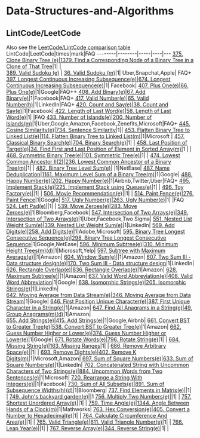 # Data-Structures-and-Algorithms

## LintCode/LeetCode 
Also see the [LeetCode/LintCode comparison table](https://www.1point3acres.com/bbs/thread-453640-1-1.html)
LintCode|LeetCode|times|mark|FAQ
--------|--------|-----|----|---
[375. Clone Binary Tree (e)](https://www.lintcode.com/problem/clone-binary-tree)|[1379. Find a Corresponding Node of a Binary Tree in a Clone of That Tree](https://leetcode.com/problems/find-a-corresponding-node-of-a-binary-tree-in-a-clone-of-that-tree/)|1| |  
[389. Valid Sudoku (e)](https://www.lintcode.com/problem/valid-sudoku) | [36. Valid Sudoku (m)](https://leetcode.com/problems/valid-sudoku/)|1| Uber,Snapchat,Apple| FAQ+
[397. Longest Continuous Increasing Subsequence(e)](https://www.lintcode.com/problem/longest-continuous-increasing-subsequence/)|[674. Longest Continuous Increasing Subsequence(e)](https://leetcode.com/problems/longest-continuous-increasing-subsequence/)|1| Facebook| 
[407. Plus One(e)](https://www.lintcode.com/problem/plus-one/)|[66. Plus One(e)](https://leetcode.com/problems/plus-one/)|1|Google|FAQ++
[408. Add Binary(e)](https://www.lintcode.com/problem/add-binary/)|[67. Add Binary(e)](https://leetcode.com/problems/add-binary/)|1|Facebook|FAQ+
[417. Valid Number(e)](https://www.lintcode.com/problem/valid-number/description)|[65. Valid Number(h)](https://leetcode.com/problems/valid-number/)|1|LinkedIn|FAQ+
[420. Count and Say(e)](https://www.lintcode.com/problem/count-and-say/description)|[38. Count and Say(e)](https://leetcode.com/problems/count-and-say/)|1|Facebook|
[422. Length of Last Word(e)](https://www.lintcode.com/problem/length-of-last-word/description)|[58. Length of Last Word(e)](https://leetcode.com/problems/length-of-last-word/)|1| |FAQ
[433. Number of Islands(e)](https://www.lintcode.com/problem/number-of-islands/description)|[200. Number of Islands(m)](https://leetcode.com/problems/number-of-islands/)|1|Uber,Google,Amazon,Facebook,Zenefits,Microsoft|FAQ+
[445. Cosine Similarity(e)](https://www.lintcode.com/problem/cosine-similarity/description)|[734. Sentence Similarity](https://leetcode.com/problems/sentence-similarity/)|1||
[453. Flatten Binary Tree to Linked List(e)](https://www.lintcode.com/problem/flatten-binary-tree-to-linked-list/description)|[114. Flatten Binary Tree to Linked List(m)](https://leetcode.com/problems/flatten-binary-tree-to-linked-list/)|1|Microsoft | 
[457. Classical Binary Search(e)](https://www.lintcode.com/problem/classical-binary-search/description)|[704. Binary Search(e)](https://leetcode.com/problems/binary-search/)|1| |
[458. Last Position of Target(e)](https://www.lintcode.com/problem/last-position-of-target/description)|[34. Find First and Last Position of Element in Sorted Array(m)](https://leetcode.com/problems/positions-of-large-groups/)|1 | |
[468. Symmetric Binary Tree(e)](https://www.lintcode.com/problem/symmetric-binary-tree/description)|[101. Symmetric Tree(e)](https://leetcode.com/problems/symmetric-tree/)|1| |
[474. Lowest Common Ancestor II(2)](https://www.lintcode.com/problem/lowest-common-ancestor-ii/description)|[236. Lowest Common Ancestor of a Binary Tree(m)](https://leetcode.com/problems/lowest-common-ancestor-of-a-binary-tree/)|1| |
[482. Binary Tree Level Sum(e)](https://www.lintcode.com/problem/binary-tree-level-sum/description)| |1|NetEase| 
[487. Name Deduplication](https://www.lintcode.com/problem/name-deduplication/description)|[1161. Maximum Level Sum of a Binary Tree(m)](https://leetcode.com/problems/maximum-level-sum-of-a-binary-tree/)|1|Google| 
[488. Happy Number(e)](https://www.lintcode.com/problem/happy-number/description)|[202. Happy Number(e)](https://leetcode.com/problems/happy-number/)|1|Airbnb,Twitter,Uber|FAQ+ 
[495. Implement Stack(e)](https://www.lintcode.com/problem/implement-stack/description)|[225. Implement Stack using Queues(e)](https://leetcode.com/problems/implement-stack-using-queues/)|1| | 
[496. Toy Factory(e)](https://www.lintcode.com/problem/toy-factory/description)|[]()|1| | 
[506. Movie Recommendation(e)](https://www.lintcode.com/problem/movie-recommendation/description)|[]()|1| | 
[514. Paint Fence(e)](https://www.lintcode.com/problem/paint-fence/description)|[276. Paint Fence](https://leetcode.com/problems/paint-fence/)|1|Google| 
[517. Ugly Number(e)](https://www.lintcode.com/problem/ugly-number/description)|[263. Ugly Number(e)](https://leetcode.com/problems/ugly-number/)|1| |FAQ
[524. Left Pad(e)](https://www.lintcode.com/problem/left-pad/description)|[]()|1| | 
[539. Move Zeroes(e)](https://www.lintcode.com/problem/move-zeroes/description)|[283. Move Zeroes(e)](https://leetcode.com/problems/move-zeroes/)|1|Bloomberg,Facebook| 
[547. Intersection of Two Arrays(e)](https://www.lintcode.com/problem/intersection-of-two-arrays/description)|[349. Intersection of Two Arrays(e)](https://leetcode.com/problems/intersection-of-two-arrays/)|1|Uber,Facebook,Two Sigma| 
[551. Nested List Weight Sum(e)](https://www.lintcode.com/problem/nested-list-weight-sum/description)|[339. Nested List  Weight Sum(e)](https://leetcode.com/problems/nested-list-weight-sum/#)|1|LinkedIn| 
[569. Add Digits(e)](https://www.lintcode.com/problem/add-digits/description)|[258. Add Digits(e)](https://leetcode.com/problems/add-digits/)|1|Adobe,Microsoft| 
[595. Binary Tree Longest Consecutive Sequence(e)](https://www.lintcode.com/problem/binary-tree-longest-consecutive-sequence/description)|[298. Binary Tree Longest Consecutive Sequence](https://leetcode.com/problems/binary-tree-longest-consecutive-sequence/)|1|Google,NetEase| 
[596. Minimum Subtree(e)](https://www.lintcode.com/problem/minimum-subtree/description)|[310. Minimum Height Trees(m)(d)](https://leetcode.com/problems/minimum-height-trees/)|1|Microsoft,Yelp|
[597. Subtree with Maximum Average(e)](https://www.lintcode.com/problem/subtree-with-maximum-average/description)|[]()|1|Amazon| 
[604. Window Sum(e)](https://www.lintcode.com/problem/window-sum/description)|[]()|1|Amazon| 
[607. Two Sum III - Data structure design(e)](https://www.lintcode.com/problem/two-sum-iii-data-structure-design/description)|[170. Two  Sum III - Data structure design](https://leetcode.com/problems/two-sum-iii-data-structure-design/)|1|LinkedIn| 
[626. Rectangle Overlap(e)](https://www.lintcode.com/problem/rectangle-overlap/description)|[836. Rectangle Overlap(e)](https://leetcode.com/problems/rectangle-overlap/)|1|Amazon| 
[628. Maximum Subtree(e)](https://www.lintcode.com/problem/maximum-subtree/description)|[]()|1|Amazon| 
[637. Valid Word Abbreviation(e)](https://www.lintcode.com/problem/valid-word-abbreviation/description)|[408. Valid Word  Abbreviation](https://leetcode.com/problems/valid-word-abbreviation/)|1|Google| 
[638. Isomorphic Strings(e)](https://www.lintcode.com/problem/isomorphic-strings/description)|[205. Isomorphic Strings(e)](https://leetcode.com/problems/isomorphic-strings/)|1|LinkedIn|  
[642. Moving Average from Data Stream(e)](https://www.lintcode.com/problem/moving-average-from-data-stream/description)|[346. Moving  Average from Data Stream](https://leetcode.com/problems/moving-average-from-data-stream/)|1|Google| 
[646. First Position Unique Character(e)](https://www.lintcode.com/problem/first-position-unique-character/description)|[387. First Unique Character in a String(e)](https://leetcode.com/problems/first-unique-character-in-a-string/)|1|Amazon| 
[647. Find All Anagrams in a String(e)](https://www.lintcode.com/problem/find-all-anagrams-in-a-string/description)|[49. Group Anagrams(m)(d)](https://leetcode.com/problems/group-anagrams/)|1|Amazon|  
[655. Add Strings(e)](https://www.lintcode.com/problem/add-strings/description)|[415. Add Strings(e)](https://leetcode.com/problems/add-strings/)|1|Google,Airbnb| 
[661. Convert BST to Greater Tree(e)](https://www.lintcode.com/problem/convert-bst-to-greater-tree/description)|[538. Convert BST to Greater Tree(e)](https://leetcode.com/problems/convert-bst-to-greater-tree/)|1|Amazon| 
[662. Guess Number Higher or Lower(e)](https://www.lintcode.com/problem/guess-number-higher-or-lower/description)|[374. Guess Number Higher or Lower(e)](https://leetcode.com/problems/guess-number-higher-or-lower/)|1|Google| 
[671. Rotate Words(e)](https://www.lintcode.com/problem/rotate-words/description)|[796. Rotate String(e)](https://leetcode.com/problems/rotate-string/)|1| | 
[684. Missing String(e)](https://www.lintcode.com/problem/missing-string/description)|[163. Missing Ranges](https://leetcode.com/problems/missing-ranges/)|1| |
[686. Remove Arbitrary Space(e)](https://www.lintcode.com/problem/remove-arbitrary-space/description)|[]()|1| | 
[693. Remove Dights(e)](https://www.lintcode.com/problem/remove-dights/)|[402. Remove K Digits(m)](https://leetcode.com/problems/remove-k-digits/)|1|Microsoft,Amazon| 
[697. Sum of Square Numbers(e)](https://www.lintcode.com/problem/sum-of-square-numbers/description)|[633. Sum of Square Numbers(e)](https://leetcode.com/problems/sum-of-square-numbers/)|1|LinkedIn| 
[702. Concatenated String with Uncommon Characters of Two Strings(e)](https://www.lintcode.com/problem/concatenated-string-with-uncommon-characters-of-two-strings/description)|[884. Uncommon Words from Two Sentences(e)](https://leetcode.com/problems/uncommon-words-from-two-sentences/)|1|Microsoft| 
[720. Rearrange a String With Integers(e)](https://www.lintcode.com/problem/rearrange-a-string-with-integers/description)|[]()|1|Facebook| 
[730. Sum of All Subsets(e)](https://www.lintcode.com/problem/sum-of-all-subsets/description)|[891. Sum of Subsequence Widths(h)(d)](https://leetcode.com/problems/sum-of-subsequence-widths/)|1|Bloomberg| 
[737. Find Elements in Matrix(e)](https://www.lintcode.com/problem/find-elements-in-matrix/description)||1| |
[749. John's backyard garden(e)](https://www.lintcode.com/problem/johns-backyard-garden/description)|[]()|1
[756. Multiply Two Numbers(e)](https://www.lintcode.com/problem/multiply-two-numbers/description)|[]()|1| | 
[757. Shortest Unordered Array(e)](https://www.lintcode.com/problem/shortest-unordered-array/description)|[]()|1| |
[759. Time Angle(e)](https://www.lintcode.com/problem/time-angle/description)|[1344. Angle Between Hands of a Clock(m)](https://leetcode.com/problems/angle-between-hands-of-a-clock/)|1|Mathworks| 
[763. Hex Conversion(e)](https://www.lintcode.com/problem/hex-conversion/note)|[405. Convert a Number to Hexadecimal(e)](https://leetcode.com/problems/convert-a-number-to-hexadecimal/)|1| |
[764. Calculate Circumference And Area(e)](https://www.lintcode.com/problem/calculate-circumference-and-area/description)|[]()|1| | 
[765. Valid Triangle(e)](https://www.lintcode.com/problem/valid-triangle/description)|[611. Valid Triangle Number(e)](https://leetcode.com/problems/valid-triangle-number/)|1| | 
[766. Leap Year(e)](https://www.lintcode.com/problem/leap-year/description)|[]()|1| |
[767. Reverse Array(e)](https://www.lintcode.com/problem/reverse-array/description)|[344. Reverse String(e)](https://leetcode.com/problems/reverse-string/)|1| | 
